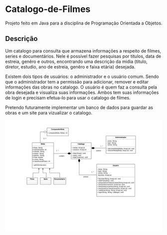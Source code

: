 # Catalogo-de-Filmes
Projeto feito em Java para a disciplina de Programação Orientada a Objetos.

## Descrição
Um catalogo para consulta que armazena informações a respeito de filmes, series e documentários. Nele é possível fazer pesquisas por titulos, data de estreia, genêro e outros, encontrando uma descrição da midia (titulo, diretor, estudio, ano de estreia, genêro e faixa etária) desejada.

Existem dois tipos de usuários: o administrador e o usuário comum.
Sendo que o administrador tem a permissão para adicionar, remover e editar informações das obras no catalogo. O usuário é quem faz a consulta pela obra desejada e visualiza suas informações. Ambos tem suas informações de login e precisam efetua-lo para usar o catalogo de filmes.

Pretendo futuramente implementar um banco de dados para guardar as obras e um site para vizualizar o catalogo.

![Diagrama de classes](Catalogo/diagramas/diagrama_de_classes_catalogo.jpg)

